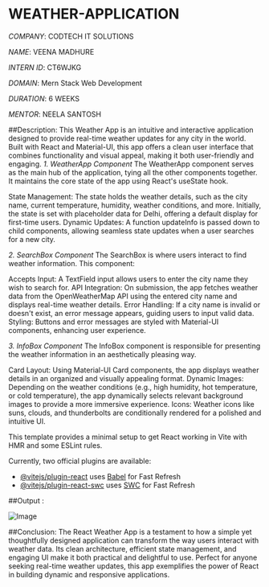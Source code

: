 # WEATHER-APPLICATION

*COMPANY*: CODTECH IT SOLUTIONS

*NAME*: VEENA MADHURE

*INTERN ID*: CT6WJKG

*DOMAIN*: Mern Stack Web Development

*DURATION*: 6 WEEKS

*MENTOR*: NEELA SANTOSH

##Description:
This Weather App is an intuitive and interactive application designed to provide real-time weather updates for any city in the world. Built with React and Material-UI, this app offers a clean user interface that combines functionality and visual appeal, making it both user-friendly and engaging.
*1. WeatherApp Component*
The WeatherApp component serves as the main hub of the application, tying all the other components together. It maintains the core state of the app using React's useState hook.

State Management: The state holds the weather details, such as the city name, current temperature, humidity, weather conditions, and more. Initially, the state is set with placeholder data for Delhi, offering a default display for first-time users.
Dynamic Updates: A function updateInfo is passed down to child components, allowing seamless state updates when a user searches for a new city.

*2. SearchBox Component*
The SearchBox is where users interact to find weather information. This component:

Accepts Input: A TextField input allows users to enter the city name they wish to search for.
API Integration: On submission, the app fetches weather data from the OpenWeatherMap API using the entered city name and displays real-time weather details.
Error Handling: If a city name is invalid or doesn't exist, an error message appears, guiding users to input valid data.
Styling: Buttons and error messages are styled with Material-UI components, enhancing user experience.

*3. InfoBox Component*
The InfoBox component is responsible for presenting the weather information in an aesthetically pleasing way.

Card Layout: Using Material-UI Card components, the app displays weather details in an organized and visually appealing format.
Dynamic Images: Depending on the weather conditions (e.g., high humidity, hot temperature, or cold temperature), the app dynamically selects relevant background images to provide a more immersive experience.
Icons: Weather icons like suns, clouds, and thunderbolts are conditionally rendered for a polished and intuitive UI.

This template provides a minimal setup to get React working in Vite with HMR and some ESLint rules.

Currently, two official plugins are available:

- [@vitejs/plugin-react](https://github.com/vitejs/vite-plugin-react/blob/main/packages/plugin-react/README.md) uses [Babel](https://babeljs.io/) for Fast Refresh
- [@vitejs/plugin-react-swc](https://github.com/vitejs/vite-plugin-react-swc) uses [SWC](https://swc.rs/) for Fast Refresh

##Output :

![Image](https://github.com/user-attachments/assets/ee327501-0357-4766-94df-88c2f03fd687)


##Conclusion: The React Weather App is a testament to how a simple yet thoughtfully designed application can transform the way users interact with weather data. Its clean architecture, efficient state management, and engaging UI make it both practical and delightful to use. Perfect for anyone seeking real-time weather updates, this app exemplifies the power of React in building dynamic and responsive applications.
